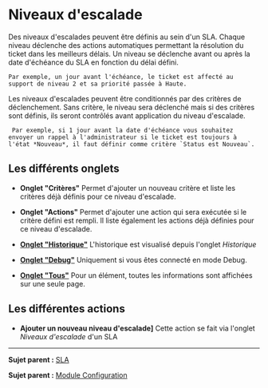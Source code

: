 Niveaux d'escalade
==================

Des niveaux d'escalades peuvent être définis au sein d'un SLA. Chaque niveau déclenche des actions automatiques permettant la résolution du ticket dans les meilleurs délais. Un niveau se déclenche avant ou après la date d'échéance du SLA en fonction du délai défini. 

    Par exemple, un jour avant l'échéance, le ticket est affecté au support de niveau 2 et sa priorité passée à Haute.

Les niveaux d'escalades peuvent être conditionnés par des critères de déclenchement. Sans critère, le niveau sera déclenché mais si des critères sont définis, ils seront contrôlés avant application du niveau d'escalade. 

     Par exemple, si 1 jour avant la date d'échéance vous souhaitez envoyer un rappel à l'administrateur si le ticket est toujours à l'état *Nouveau*, il faut définir comme critère `Status est Nouveau`.


Les différents onglets
----------------------

-   **Onglet "Critères"**
    Permet d'ajouter un nouveau critère et liste les critères déjà définis pour ce niveau d'escalade.

-   **Onglet "Actions"**
    Permet d'ajouter une action qui sera exécutée si le critère défini est rempli.
    Il liste également les actions déjà définies pour ce niveau d'escalade.

-   **[Onglet "Historique"](Les_différents_onglets/Onglet_Historique.md)**
     L'historique est visualisé depuis l'onglet *Historique*

-   **[Onglet "Debug"](Les_différents_onglets/Onglet_Debug.md)**
    Uniquement si vous êtes connecté en mode Debug.

-   **[Onglet "Tous"](Les_différents_onglets/Onglet_Tous.md)**
     Pour un élément, toutes les informations sont affichées sur une seule page.


Les différentes actions
-----------------------
-   **Ajouter un nouveau niveau d'escalade]**
    Cette action se fait via l'onglet *Niveaux d'escalade* d'un SLA

------
**Sujet parent :** [SLA](08_Module_Configuration/05_Sla/01_Sla.md "Gérer les SLA")

**Sujet parent :** [Module Configuration](08_Module_Configuration/01_Module_Configuration.md "Module Configuration de GLPI")